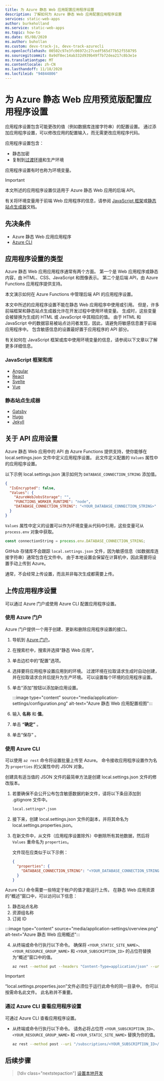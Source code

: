 ```yaml
---
title: 为 Azure 静态 Web 应用配置应用程序设置
description: 了解如何为 Azure 静态 Web 应用配置应用程序设置
services: static-web-apps
author: burkeholland
ms.service: static-web-apps
ms.topic: how-to
ms.date: 05/08/2020
ms.author: buhollan
ms.custom: devx-track-js, devx-track-azurecli
ms.openlocfilehash: 00502c97e3fc06972c27cedf565d77b52f558795
ms.sourcegitcommit: 0a9df8ec14ab332d939b49f7b72dea217c8b3e1e
ms.translationtype: MT
ms.contentlocale: zh-CN
ms.lasthandoff: 11/18/2020
ms.locfileid: "94844806"
---
```

# <a name="configure-application-settings-for-azure-static-web-apps-preview"></a>为 Azure 静态 Web 应用预览版配置应用程序设置

应用程序设置包含可能更改的值（例如数据库连接字符串）的配置设置。 通过添加应用程序设置，可以修改应用的配置输入，而无需更改应用程序代码。

应用程序设置包含：

- 静态加密
- 复制到[过渡环境](review-publish-pull-requests.md)和生产环境

应用程序设置有时也称为环境变量。

> [!IMPORTANT]
> 本文所述的应用程序设置仅适用于 Azure 静态 Web 应用的后端 API。
>
> 有关将环境变量用于前端 Web 应用程序的信息，请参阅 [JavaScript 框架](#javascript-frameworks-and-libraries)或[静态站点生成器](#static-site-generators)文档。

## <a name="prerequisites"></a>先决条件

- Azure 静态 Web 应用应用程序
- [Azure CLI](/cli/azure/install-azure-cli?view=azure-cli-latest)

## <a name="types-of-application-settings"></a>应用程序设置的类型

Azure 静态 Web 应用应用程序通常有两个方面。 第一个是 Web 应用程序或静态内容，由 HTML、CSS、JavaScript 和图像表示。 第二个是后端 API，由 Azure Functions 应用程序提供支持。

本文演示如何在 Azure Functions 中管理后端 API 的应用程序设置。

本文中所述的应用程序设置不能在静态 Web 应用程序中使用或引用。 但是，许多前端框架和静态站点生成器允许在开发过程中使用环境变量。 生成时，这些变量会被替换为生成的 HTML 或 JavaScript 中其相应的值。 由于 HTML 和 JavaScript 中的数据容易被站点访问者发现，因此，请避免将敏感信息置于前端应用程序中。 包含敏感信息的设置最好置于应用程序的 API 部分。

有关如何在 JavaScript 框架或库中使用环境变量的信息，请参阅以下文章以了解更多详细信息。

### <a name="javascript-frameworks-and-libraries"></a>JavaScript 框架和库

- [Angular](https://angular.io/guide/build#configuring-application-environments)
- [React](https://create-react-app.dev/docs/adding-custom-environment-variables/)
- [Svelte](https://linguinecode.com/post/how-to-add-environment-variables-to-your-svelte-js-app)
- [Vue](https://cli.vuejs.org/guide/mode-and-env.html)

### <a name="static-site-generators"></a>静态站点生成器

- [Gatsby](https://www.gatsbyjs.org/docs/environment-variables/)
- [Hugo](https://gohugo.io/getting-started/configuration/)
- [Jekyll](https://jekyllrb.com/docs/configuration/environments/)

## <a name="about-api-app-settings"></a>关于 API 应用设置

Azure 静态 Web 应用中的 API 由 Azure Functions 提供支持，使你能够在 local.settings.json 文件中定义应用程序设置。 此文件定义配置的 `Values` 属性中的应用程序设置。

以下示例 local.settings.json 演示如何为 `DATABASE_CONNECTION_STRING` 添加值。

```json
{
  "IsEncrypted": false,
  "Values": {
    "AzureWebJobsStorage": "",
    "FUNCTIONS_WORKER_RUNTIME": "node",
    "DATABASE_CONNECTION_STRING": "<YOUR_DATABASE_CONNECTION_STRING>"
  }
}
```

`Values` 属性中定义的设置可以作为环境变量从代码中引用，这些变量可从 `process.env` 对象中获取。

```js
const connectionString = process.env.DATABASE_CONNECTION_STRING;
```

GitHub 存储库不会跟踪 `local.settings.json` 文件，因为敏感信息（如数据库连接字符串）通常包含在文件中。 由于本地设置会保留在计算机中，因此需要将设置手动上传到 Azure。

通常，不会经常上传设置，而且并非每次生成都需要上传。

## <a name="uploading-application-settings"></a>上传应用程序设置

可以通过 Azure 门户或使用 Azure CLI 配置应用程序设置。

### <a name="using-the-azure-portal"></a>使用 Azure 门户

Azure 门户提供一个用于创建、更新和删除应用程序设置的接口。

1. 导航到 [Azure 门户](https://portal.azure.com)。

1. 在搜索栏中，搜索并选择“静态 Web 应用”。

1. 单击边栏中的“配置”选项。

1. 选择要将应用程序设置应用到的环境。 过渡环境在拉取请求生成时自动创建，并在拉取请求合并后提升为生产环境。 可以设置每个环境的应用程序设置。

1. 单击“添加”按钮以添加新应用设置。

    :::image type="content" source="media/application-settings/configuration.png" alt-text="Azure 静态 Web 应用配置视图":::

1. 输入 **名称** 和 **值**。

1. 单击 **“确定”** 。

1. 单击“保存” 。

### <a name="using-the-azure-cli"></a>使用 Azure CLI

可以使用 `az rest` 命令将设置批量上传至 Azure。 命令接收应用程序设置作为名为 `properties` 的父属性中的 JSON 对象。

创建具有适当值的 JSON 文件的最简单方法是创建 local.settings.json 文件的修改版本。

1. 若要确保不会公开公布包含敏感数据的新文件，请将以下条目添加到 .gitignore 文件中。

   ```bash
   local.settings*.json
   ```

2. 接下来，创建 local.settings.json 文件的副本，并将其命名为 local.settings.properties.json。

3. 在新文件中，从文件（应用程序设置除外）中删除所有其他数据，然后将 `Values` 重命名为 `properties`。

   文件现在应类似于以下示例：

   ```json
   {
     "properties": {
       "DATABASE_CONNECTION_STRING": "<YOUR_DATABASE_CONNECTION_STRING>"
     }
   }
   ```

Azure CLI 命令需要一些特定于帐户的值才能运行上传。 在静态 Web 应用资源的“概述”窗口中，可以访问以下信息：

1. 静态站点名称
2. 资源组名称
3. 订阅 ID

:::image type="content" source="media/application-settings/overview.png" alt-text="Azure 静态 Web 应用概述":::

4. 从终端或命令行执行以下命令。 确保将 `<YOUR_STATIC_SITE_NAME>`、`<YOUR_RESOURCE_GROUP_NAME>` 和 `<YOUR_SUBSCRIPTION_ID>` 的占位符替换为“概述”窗口中的值。

   ```bash
   az rest --method put --headers "Content-Type=application/json" --uri "/subscriptions/<YOUR_SUBSCRIPTION_ID>/resourceGroups/<YOUR_RESOURCE_GROUP_NAME>/providers/Microsoft.Web/staticSites/<YOUR_STATIC_SITE_NAME>/config/functionappsettings?api-version=2019-12-01-preview" --body @local.settings.properties.json
   ```

> [!IMPORTANT]
> “local.settings.properties.json”文件必须位于运行此命令的同一目录中。 你可以按需命名此文件。 此名称并不重要。

### <a name="view-application-settings-with-the-azure-cli"></a>通过 Azure CLI 查看应用程序设置

可通过 Azure CLI 查看应用程序设置。

- 从终端或命令行执行以下命令。 请务必将占位符 `<YOUR_SUBSCRIPTION_ID>`、`<YOUR_RESOURCE_GROUP_NAME>` 和 `<YOUR_STATIC_SITE_NAME>` 替换为你的值。

   ```bash
   az rest --method post --uri "/subscriptions/<YOUR_SUBSCRIPTION_ID>/resourceGroups/<YOUR_RESOURCE_GROUP_NAME>/providers/Microsoft.Web/staticSites/<YOUR_STATIC_SITE_NAME>/listFunctionAppSettings?api-version=2019-12-01-preview"
   ```

## <a name="next-steps"></a>后续步骤

> [!div class="nextstepaction"]
> [设置本地开发](local-development.md)
